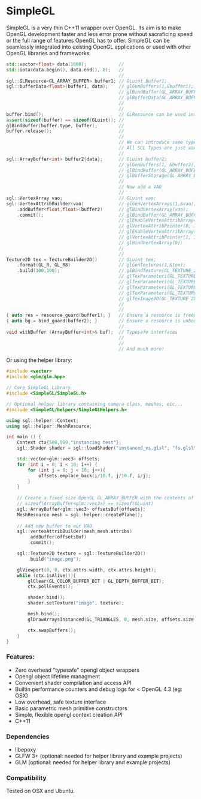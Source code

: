 # SimpleGL

SimpleGL is a very thin C++11 wrapper over OpenGL. Its aim is to make OpenGL development
faster and less error prone without sacraficing speed or the full range of features
OpenGL has to offer. SimpleGL can be seamlessly integrated into existing OpenGL applications
or used with other OpenGL libraries and frameworks.

```c++
std::vector<float> data(1000);            //
std::iota(data.begin(), data.end(), 0);   //
                                          //
sgl::GLResource<GL_ARRAY_BUFFER> buffer1; // GLuint buffer1;
sgl::bufferData<float>(buffer1, data);    // glGenBuffers(1,&buffer1);
                                          // glBindBuffer(GL_ARRAY_BUFFER, buffer1);
                                          // glBufferData(GL_ARRAY_BUFFER, sizeof(float)*data.size(), data.data(), GL_DYNAMIC_DRAW);
                                          //
                                          //
buffer.bind();                            // GLResource can be used interchangably with GLuint
assert(sizeof(buffer) == sizeof(GLuint)); // 
glBindBuffer(buffer.type, buffer);        //
buffer.release();                         //
                                          //
                                          // We can introduce some type aliases to make things cleaner. 
                                          // All SGL Types are just variations on GLResource.
                                          //
sgl::ArrayBuffer<int> buffer2{data};      // GLuint buffer2;
                                          // glGenBuffers(1, &buffer2);
                                          // glBindBuffer(GL_ARRAY_BUFFER, buffer2);
                                          // glBufferStorage(GL_ARRAY_BUFFER, sizeof(float)*data.size(), data.data(), GL_MAP_READ_BIT);
                                          //
                                          // Now add a VAO
                                          //
sgl::VertexArray vao;                     // GLuint vao;
sgl::VertexAttribBuilder(vao)             // glGenVertexArrays(1,&vao);
    .addBuffer<float,float>(buffer2)      // glBindVertexArray(vao);
    .commit();                            // glBindBuffer(GL_ARRAY_BUFFER, buffer2);
                                          // glEnableVertexAttribArray(0);
                                          // glVertexAttribPointer(0, 1, GL_FLOAT, GL_FALSE, 2 * sizeof(float), 0);
                                          // glEnableVertexAtrribArray(1);
                                          // glVertexAttribPointer(1, 1, GL_FLOAT, GL_FALSE, 2 * sizeof(float), (GLvoid*)sizeof(float));
                                          // glBindVertexArray(0);
                                          //
                                          // 
Texture2D tex = TextureBuilder2D()        // GLuint tex;
    .format(GL_R, GL_R8)                  // glGenTextures(1,&tex);
    .build(100,100);                      // glBindTexture(GL_TEXTURE_2D, tex);
                                          // glTexParameteri(GL_TEXTURE_2D, GL_TEXTURE_WRAP_S, GL_CLAMP_TO_EDGE);
                                          // glTexParameteri(GL_TEXTURE_2D, GL_TEXTURE_WRAP_T, GL_CLAMP_TO_EDGE);
                                          // glTexParameteri(GL_TEXTURE_2D, GL_TEXTURE_MIN_FILTER, GL_NEAREST);
                                          // glTexParameteri(GL_TEXTURE_2D, GL_TEXTURE_MAG_FILTER, GL_LINEAR);
                                          // glTexImage2D(GL_TEXTURE_2D, 0, GL_R8, 100, 100, 0, GL_R, GL_UNSIGNED_BYTE, NULL);
                                          //
                                          //
{ auto res = resource_guard(buffer1); }   // Ensure a resource is freed at the end of a block
{ auto bg = bind_guard(buffer2); }        // Ensure a resource is unbound at the end of a block
                                          //
void withBuffer (ArrayBuffer<int>& buf);  // Typesafe interfaces
                                          //
                                          //
                                          // And much more!                          
```
Or using the helper library:                                       

```c++
#include <vector>
#include <glm/glm.hpp>

// Core SimpleGL Library
#include <SimpleGL/SimpleGL.h>

// Optional helper library containing camera class, meshes, etc...
#include <SimpleGL/helpers/SimpleGLHelpers.h>

using sgl::helper::Context;
using sgl::helper::MeshResource;

int main () {
    Context ctx{500,500,"instancing test"};
    sgl::Shader shader = sgl::loadShader("instanced_vs.glsl", "fs.glsl");

    std::vector<glm::vec3> offsets;
    for (int i = 0; i < 10; i++) {
        for (int j = 0; j < 10; j++){
            offsets.emplace_back(i/10.f, j/10.f, i/j);
        }
    }
    
    // Create a fixed size OpenGL GL_ARRAY_BUFFER with the contents of offsets.
    // sizeof(ArrayBuffer<glm::vec3>) == sizeof(GLuint)
    sgl::ArrayBuffer<glm::vec3> offsetsBuf{offsets};
    MeshResource mesh = sgl::helper::createPlane();
    
    // Add new buffer to our VAO
    sgl::vertexAttribBuilder(mesh,mesh.attribs)
        .addBuffer(offsetsBuf)
        .commit();

    sgl::Texture2D texture = sgl::TextureBuilder2D()
        .build("image.png");

    glViewport(0, 0, ctx.attrs.width, ctx.attrs.height);
    while (ctx.isAlive()){
        glClear(GL_COLOR_BUFFER_BIT | GL_DEPTH_BUFFER_BIT);
        ctx.pollEvents();

        shader.bind();
        shader.setTexture("image", texture);

        mesh.bind();
        glDrawArraysInstanced(GL_TRIANGLES, 0, mesh.size, offsets.size());

        ctx.swapBuffers();
    }
}
```

### Features:

* Zero overhead "typesafe" opengl object wrappers
* Opengl object lifetime managment
* Convenient shader compilation and access API
* Builtin performance counters and debug logs for < OpenGL 4.3 (eg: OSX)
* Low overhead, safe texture interface
* Basic parametric mesh primitive constructors
* Simple, flexible opengl context creation API
* C++11

### Dependencies

* libepoxy
* GLFW 3+ (optional: needed for helper library and example projects)
* GLM (optional: needed for helper library and example projects)

### Compatibility

Tested on OSX and Ubuntu.
